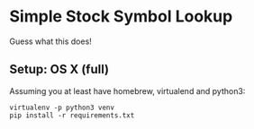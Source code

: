 Simple Stock Symbol Lookup
===
Guess what this does!


Setup: OS X (full)
---
Assuming you at least have homebrew, virtualend and python3:

    virtualenv -p python3 venv
    pip install -r requirements.txt
